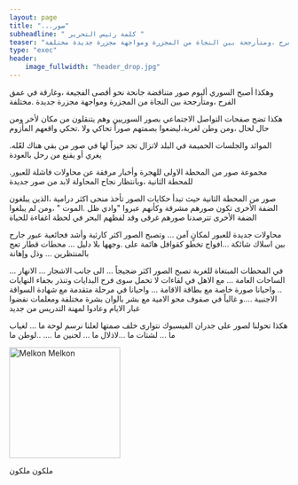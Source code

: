 ```yaml
---
layout: page
title: "...صور"
subheadline: " كلمة رئيس التحرير "
teaser: "وهكذا أصبح السوري ألبوم صور متناقضة جانحة نحو أقصى الفجيعة ،وغارقة في عمق الفرح ،ومتأرجحة بين النجاة من المجزرة ومواجهة مجزرة جديدة مختلفة"
type: "exec"
header:
    image_fullwidth: "header_drop.jpg"
---
```



وهكذا أصبح السوري ألبوم صور متناقضة جانحة نحو أقصى الفجيعة ،وغارقة في عمق الفرح ،ومتأرجحة بين النجاة من المجزرة ومواجهة مجزرة جديدة .مختلفة


هكذا تضج صفحات التواصل الاجتماعي بصور السوريين وهم يتنقلون من مكان لأخر ومن حال لحال ،ومن وطن لغربة،ليضعوا بصمتهم صوراً تحاكي ولا .تحكي واقعهم المأزوم

.الموائد والجلسات الحميمة في البلد لاتزال تجد حيزاً لها في صور من بقي هناك لعّله يغري أو يقنع من رحل بالعودة

.مجموعة صور من المحطة الاولى للهجرة وأخبار مرفقة عن محاولات فاشلة للعبور للمحطة الثانية ،وبانتظار نجاح المحاولة لابد من صور جديدة

صور من المحطة الثانية حيث تبدأ حكايات الصور تأخذ منحى اكثر درامية ،الذين يبلغون الضفة الأخرى تكون صورهم مشرقة وكأنهم عبروا "وادي ظل .الموت " ،ومن لم يبلغوا الضفة الأخرى تترصدنا صورهم غرقى وقد لفظهم البحر في لحظة اغفاءة للحياة

محاولات جديدة للعبور لمكانٍ آمن ... وتصبح الصور اكثر كارثية وأشد فجائعية عبور جارح بين اسلاك شائكة ...افواج تخطو كقوافل هائمة على .وجهها بلا دليل ... محطات قطار تعج بالمنتظرين ... وذل وإهانة

في المحطات المبتغاة للغربة تصبح الصور اكثر ضجيجاً ... الى جانب الاشجار ... الانهار ... الساحات العامة ... مع الاهل في لقاءات لا تحمل سوى فرح البدايات وتنذر بجفاء النهايات .. واحيانا صورة خاصة مع بطاقة الاقامة ... واحيانا في مرحلة متقدمة مع شهادة السواقة الاجنبية ....و غالباً في صفوف محو الامية مع بشر بالوان بشرة مختلفة ومعلمات نفضوا غبار الايام وعادوا لمهنة التدريس من جديد

هكذا تحولنا لصور على جدران الفيسبوك نتوارى خلف صمتها لعلنا نرسم لوحة ما ... لغياب ما ... لشتات ما ...لاذلال ما ...  لحنين ما .... ..لوطن ما




<img src="{{ site.url }}/images/melkon-melkon.jpg" alt="Melkon Melkon" style="width: 200px;"/>

ملكون ملكون
